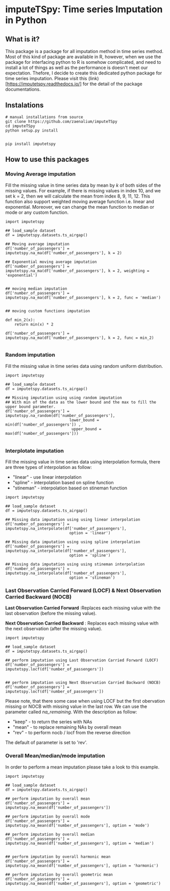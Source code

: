 # imputeTSpy: Time series Imputation in Python

## What is it?

This package is a package for all imputation method in time series method. Most of this kind of package are available in R, however, when we use the package for interfacing python to R is somehow complicated, and need to install a lot of things as well as the performance is doesn't meet our expectation. Thefore, I decide to create this dedicated python package for time series imputation. Please visit this (link)[https://imputetspy.readthedocs.io/] for the detail of the package documentations. 


## Instalations

```
# manual installations from source
git clone https://github.com/zaenalium/imputeTSpy
cd imputeTSpy
python setup.py install
```

```

pip install imputetspy

```

## How to use this packages

### Moving Average imputation 

Fill the missing value in time series data by mean by *k* of both sides of the missing values. For example, if there is missing values in index 10, and we set k = 2, then we will calculate the mean from index 8, 9, 11, 12. This function also support weighted moving average function i.e. linear and exponential. Moreover, we can change the mean function to median or mode or any custom function.

```
import imputetspy

## load_sample dataset
df = imputetspy.datasets.ts_airgap()

## Moving average imputation
df['number_of_passengers'] = imputetspy.na_ma(df['number_of_passengers'], k = 2)

## Exponential moving average imputation
df['number_of_passengers'] = imputetspy.na_ma(df['number_of_passengers'], k = 2, weighting = 'exponential')


## moving median imputation
df['number_of_passengers'] = imputetspy.na_ma(df['number_of_passengers'], k = 2, func = 'median')


## moving custom functions imputation

def min_2(x):
    return min(x) * 2

df['number_of_passengers'] = imputetspy.na_ma(df['number_of_passengers'], k = 2, func = min_2)


```

### Random imputation 

Fill the missing value in time series data using random uniform distribution.

```
import imputetspy

## load_sample dataset
df = imputetspy.datasets.ts_airgap()

## Missing imputation using using random imputation
## With min of the data as the lower bound and the max to fill the upper bound parameter.
df['number_of_passengers'] = imputetspy.na_random(df['number_of_passengers'], 
                            lower_bound = min(df['number_of_passengers']) ,
                             upper_bound = max(df['number_of_passengers']))


```

### Interplotate imputation 

Fill the missing value in time series data using interpolation formula, there are three types of interpolation as follow:

- "linear" - use linear interpolation
- "spline" - interpolation based on spline function
- "stineman" - interpolation based on stineman function

```
import imputetspy

## load_sample dataset
df = imputetspy.datasets.ts_airgap()

## Missing data imputation using using linear interpolation
df['number_of_passengers'] = imputetspy.na_interpolate(df['number_of_passengers'], 
                            option = 'linear')

## Missing data imputation using using spline interpolation
df['number_of_passengers'] = imputetspy.na_interpolate(df['number_of_passengers'], 
                            option = 'spline')

## Missing data imputation using using stineman interpolation
df['number_of_passengers'] = imputetspy.na_interpolate(df['number_of_passengers'], 
                            option = 'stineman')

```


### Last Observation Carried Forward (LOCF) & Next Observation Carried Backward (NOCB)

**Last Observation Carried Forward** :Replaces each missing value with the last observation (before the missing value).


**Next Observation Carried Backward** : Replaces each missing value with the next observation (after the missing value).


```
import imputetspy

## load_sample dataset
df = imputetspy.datasets.ts_airgap()

## perform imputation using Last Observation Carried Forward (LOCF)
df['number_of_passengers'] = imputetspy.locf(df['number_of_passengers'])


## perform imputation using Next Observation Carried Backward (NOCB) 
df['number_of_passengers'] = imputetspy.locf(df['number_of_passengers'])

```

Please note, that there some case when using LOCF but the first obervation missing or NOCB with missing value in the last row. We can use the parameter called *na_remaining*. With the description as follow:

* "keep" - to return the series with NAs
* "mean" - to replace remaining NAs by overall mean
* "rev" - to perform nocb / locf from the reverse direction

The default of parameter is set to 'rev'.

### Overall Mean/median/mode imputation

In order to perform a mean imputation please take a look to this example.

```
import imputetspy

## load_sample dataset
df = imputetspy.datasets.ts_airgap()

## perform imputation by overall mean
df['number_of_passengers'] = imputetspy.na_mean(df['number_of_passengers'])

## perform imputation by overall mode
df['number_of_passengers'] = imputetspy.na_mean(df['number_of_passengers'], option = 'mode')

## perform imputation by overall median
df['number_of_passengers'] = imputetspy.na_mean(df['number_of_passengers'], option = 'median')


## perform imputation by overall harmonic mean
df['number_of_passengers'] = imputetspy.na_mean(df['number_of_passengers'], option = 'harmonic')

## perform imputation by overall geometric mean
df['number_of_passengers'] = imputetspy.na_mean(df['number_of_passengers'], option = 'geometric')


```

